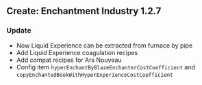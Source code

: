 ## Create: Enchantment Industry 1.2.7

### Update
- Now Liquid Experience can be extracted from furnace by pipe
- Add Liquid Experience coagulation recipes
- Add compat recipes for Ars Nouveau
- Config item `hyperEnchantByBlazeEnchanterCostCoefficient` and `copyEnchantedBookWithHyperExperienceCostCoefficient`
